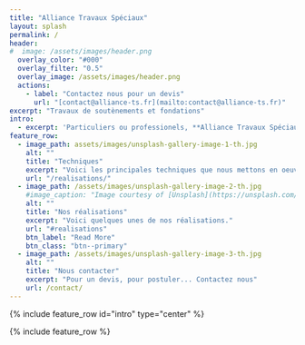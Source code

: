 ```yaml
---
title: "Alliance Travaux Spéciaux"
layout: splash
permalink: /
header:
#  image: /assets/images/header.png
  overlay_color: "#000"
  overlay_filter: "0.5"
  overlay_image: /assets/images/header.png
  actions:
    - label: "Contactez nous pour un devis"
      url: "[contact@alliance-ts.fr](mailto:contact@alliance-ts.fr)"
excerpt: "Travaux de soutènements et fondations"
intro: 
  - excerpt: 'Particuliers ou professionels, **Alliance Travaux Spéciaux**, propose de réaliser vos travaux de soutènements et de fondations.'
feature_row:
  - image_path: assets/images/unsplash-gallery-image-1-th.jpg
    alt: ""
    title: "Techniques"
    excerpt: "Voici les principales techniques que nous mettons en oeuvre."
    url: "/realisations/"
  - image_path: /assets/images/unsplash-gallery-image-2-th.jpg
    #image_caption: "Image courtesy of [Unsplash](https://unsplash.com/)"
    alt: ""
    title: "Nos réalisations"
    excerpt: "Voici quelques unes de nos réalisations."
    url: "#realisations"
    btn_label: "Read More"
    btn_class: "btn--primary"
  - image_path: /assets/images/unsplash-gallery-image-3-th.jpg
	alt: ""
    title: "Nous contacter"
    excerpt: "Pour un devis, pour postuler... Contactez nous"
	url: /contact/
---
```


{% include feature_row id="intro" type="center" %}

{% include feature_row %}
